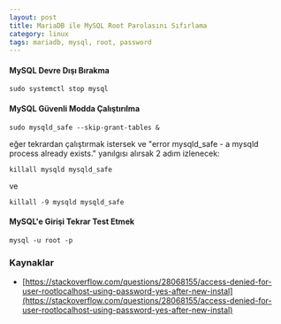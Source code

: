 ```yaml
---
layout: post
title: MariaDB ile MySQL Root Parolasını Sıfırlama
category: linux
tags: mariadb, mysql, root, password
---
```


#### MySQL Devre Dışı Bırakma

    sudo systemctl stop mysql

#### MySQL Güvenli Modda Çalıştırılma

    sudo mysqld_safe --skip-grant-tables &

eğer tekrardan çalıştırmak istersek ve "error mysqld_safe - a mysqld process already exists." yanılgısı alırsak 2 adım izlenecek:

    killall mysqld mysqld_safe

ve

    killall -9 mysqld mysqld_safe

#### MySQL'e Girişi Tekrar Test Etmek

    mysql -u root -p

### Kaynaklar

- [https://stackoverflow.com/questions/28068155/access-denied-for-user-rootlocalhost-using-password-yes-after-new-instal](https://stackoverflow.com/questions/28068155/access-denied-for-user-rootlocalhost-using-password-yes-after-new-instal)

